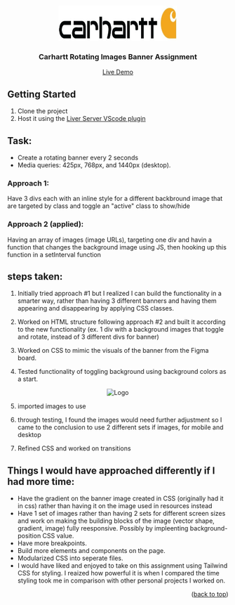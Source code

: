<div align="center">
    <img src="assets/logos/carhartt-logo.jpg" alt="Logo" width="270" height="80">

<h3 >Carhartt Rotating Images Banner Assignment</h3>

<a href="https://amagsid.github.io/carhartt-banner-assignment/">Live Demo</a>

</div>

## Getting Started

1. Clone the project
2. Host it using the <a href="https://marketplace.visualstudio.com/items?itemName=ritwickdey.LiveServer">Liver Server VScode plugin</a>

## Task:

-   Create a rotating banner every 2 seconds
-   Media queries: 425px, 768px, and 1440px (desktop).

### Approach 1:

Have 3 divs each with an inline style for a different backbround image that are targeted by class and toggle an "active" class to show/hide

### Approach 2 (applied):

Having an array of images (image URLs), targeting one div and havin a function that changes the background image using JS, then hooking up this function in a setInterval function

## steps taken:

1. Initially tried approach #1 but I realized I can build the functionality in a smarter way, rather than having 3 different banners and having them appearing and disappearing by applying CSS classes.

2. Worked on HTML structure following approach #2 and built it according to the new functionality (ex. 1 div with a background images that toggle and rotate, instead of 3 different divs for banner)

3. Worked on CSS to mimic the visuals of the banner from the Figma board.

4. Tested functionality of toggling background using background colors as a start.

<div  align="center">  <img src="assets/preview.gif"  alt="Logo" width="600"> </div>

5. imported images to use

6. through testing, I found the images would need further adjustment so I came to the conclusion to use 2 different sets if images, for mobile and desktop

7. Refined CSS and worked on transitions

## Things I would have approached differently if I had more time:

-   Have the gradient on the banner image created in CSS (originally had it in css) rather than having it on the image used in resources instead
-   Have 1 set of images rather than having 2 sets for different screen sizes and work on making the building blocks of the image (vector shape, gradient, image) fully reesponsive. Possibly by impleenting background-position CSS value.
-   Have more breakpoints.
-   Build more elements and components on the page.
-   Modularized CSS into seperate files.
-   I would have liked and enjoyed to take on this assignment using Tailwind CSS for styling. I reaized how powerful it is when I compared the time styling took me in comparison with other personal projects I worked on.

<p align="right">(<a href="#readme-top">back to top</a>)</p>
